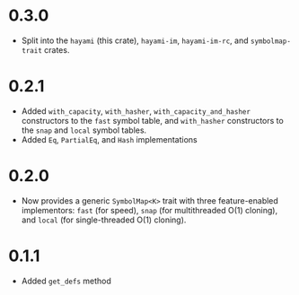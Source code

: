 # 0.3.0

- Split into the `hayami` (this crate), `hayami-im`, `hayami-im-rc`, and `symbolmap-trait` crates.

# 0.2.1

- Added `with_capacity`, `with_hasher`, `with_capacity_and_hasher` constructors to the `fast` symbol table, and `with_hasher` constructors to the `snap` and `local` symbol tables.
- Added `Eq`, `PartialEq`, and `Hash` implementations

# 0.2.0

- Now provides a generic `SymbolMap<K>` trait with three feature-enabled implementors: `fast` (for speed), `snap` (for multithreaded O(1) cloning), and `local` (for single-threaded O(1) cloning).

# 0.1.1

- Added `get_defs` method